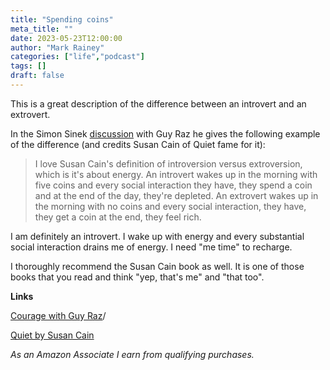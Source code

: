 ```yaml
---
title: "Spending coins"
meta_title: ""
date: 2023-05-23T12:00:00
author: "Mark Rainey"
categories: ["life","podcast"]
tags: []
draft: false
---
```


This is a great description of the difference between an introvert and an extrovert.


In the Simon Sinek [discussion](https://simonsinek.com/podcast/episodes/courage-with-guy-raz/) with Guy Raz he gives the following example of the difference (and credits Susan Cain of Quiet fame for it):

> I love Susan Cain's definition of introversion versus extroversion, which is it's about energy. An introvert wakes up in the morning with five coins and every social interaction they have, they spend a coin and at the end of the day, they're depleted. An extrovert wakes up in the morning with no coins and every social interaction, they have, they get a coin at the end, they feel rich.

I am definitely an introvert. I wake up with energy and every substantial social interaction drains me of energy. I need "me time" to recharge.

I thoroughly recommend the Susan Cain book as well. It is one of those books that you read and think "yep, that's me" and "that too".

__Links__

[Courage with Guy Raz](https://simonsinek.com/podcast/episodes/courage-with-guy-raz)/

[Quiet by Susan Cain](https://amzn.to/427SBSp)

*As an Amazon Associate I earn from qualifying purchases.*
